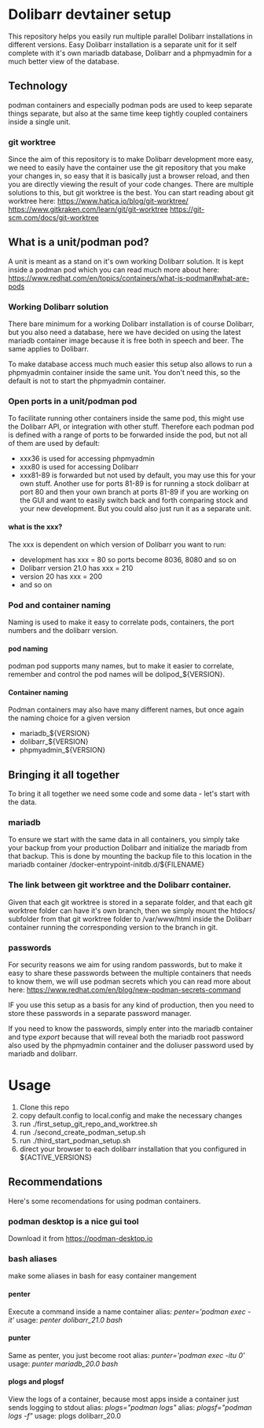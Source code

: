 # Dolibarr devtainer setup

This repository helps you easily run multiple parallel Dolibarr installations
in different versions. Easy Dolibarr installation is a separate unit for it
self complete with it's own mariadb database, Dolibarr and a phpmyadmin for
a much better view of the database.

## Technology
podman containers and especially podman pods are used to keep separate things
separate, but also at the same time keep tightly coupled containers inside a
single unit.

### git worktree
Since the aim of this repository is to make Dolibarr development more easy, we need
to easily have the container use the git repository that you make your changes in, so
easy that it is basically just a browser reload, and then you are directly viewing the
result of your code changes. There are multiple solutions to this, but git worktree
is the best. You can start reading about git worktree here:
https://www.hatica.io/blog/git-worktree/
https://www.gitkraken.com/learn/git/git-worktree
https://git-scm.com/docs/git-worktree

## What is a unit/podman pod?
A unit is meant as a stand on it's own working Dolibarr solution. It is kept
inside a podman pod which you can read much more about here:
https://www.redhat.com/en/topics/containers/what-is-podman#what-are-pods

### Working Dolibarr solution
There bare minimum for a working Dolibarr installation is of course Dolibarr,
but you also need a database, here we have decided on using the latest mariadb
container image because it is free both in speech and beer. The same applies to
Dolibarr.

To make database access much much easier this setup also allows to run a
phpmyadmin container inside the same unit. You don't need this, so the default
is not to start the phpmyadmin container.

### Open ports in a unit/podman pod
To facilitate running other containers inside the same pod, this might use the
Dolibarr API, or integration with other stuff. Therefore each podman pod is
defined with a range of ports to be forwarded inside the pod, but not all of
them are used by default:

* xxx36 is used for accessing phpmyadmin
* xxx80 is used for accessing Dolibarr
* xxx81-89 is forwarded but not used by default, you may use this for your own
stuff. Another use for ports 81-89 is for running a stock dolibarr at port 80
and then your own branch at ports 81-89 if you are working on the GUI and want
to easily switch back and forth comparing stock and your new development. But
you could also just run it as a separate unit.

#### what is the xxx?
The xxx is dependent on which version of Dolibarr you want to run:
* development has xxx = 80 so ports become 8036, 8080 and so on
* Dolibarr version 21.0 has xxx = 210
* version 20 has xxx = 200
* and so on

### Pod and container naming
Naming is used to make it easy to correlate pods, containers, the port numbers and
the dolibarr version.

#### pod naming
podman pod supports many names, but to make it easier to correlate, remember and
control the pod names will be dolipod_${VERSION}.

#### Container naming
Podman containers may also have many different names, but once again the naming
choice for a given version
* mariadb_${VERSION}
* dolibarr_${VERSION}
* phpmyadmin_${VERSION}


## Bringing it all together
To bring it all together we need some code and some data - let's start with the data.

### mariadb
To ensure we start with the same data in all containers, you simply take your backup
from your production Dolibarr and initialize the mariadb from that backup. This is
done by mounting the backup file to this location in the mariadb container
    /docker-entrypoint-initdb.d/${FILENAME}

### The link between git worktree and the Dolibarr container.
Given that each git worktree is stored in a separate folder, and that each git
worktree folder can have it's own branch, then we simply mount the htdocs/ subfolder
from that git worktree folder to /var/www/html inside the Dolibarr container running
the corresponding version to the branch in git.

### passwords
For security reasons we aim for using random passwords, but to make it easy to share
these passwords between the multiple containers that needs to know them, we will use
podman secrets which you can read more about here:
https://www.redhat.com/en/blog/new-podman-secrets-command

IF you use this setup as a basis for any kind of production, then you need to store
these passwords in a separate password manager.

If you need to know the passwords, simply enter into the mariadb container and type
_export_ because that will reveal both the mariadb root password also used by the
phpmyadmin container and the doliuser password used by mariadb and dolibarr.

# Usage
1. Clone this repo
2. copy default.config to local.config and make the necessary changes
3. run ./first_setup_git_repo_and_worktree.sh
4. run ./second_create_podman_setup.sh
5. run ./third_start_podman_setup.sh
6. direct your browser to each dolibarr installation that you configured in ${ACTIVE_VERSIONS}

## Recommendations
Here's some recomendations for using podman containers.

### podman desktop is a nice gui tool
Download it from https://podman-desktop.io

### bash aliases
make some aliases in bash for easy container mangement

#### penter
Execute a command inside a name container
alias: _penter='podman exec -it'_
usage: _penter dolibarr_21.0 bash_

#### punter
Same as penter, you just become root
alias: _punter='podman exec -itu 0'_
usage: _punter mariadb_20.0 bash_

#### plogs and plogsf
View the logs of a container, because most apps inside a container just sends logging to stdout
alias: _plogs="podman logs"_
alias: _plogsf="podman logs -f"_
usage: plogs dolibarr_20.0
